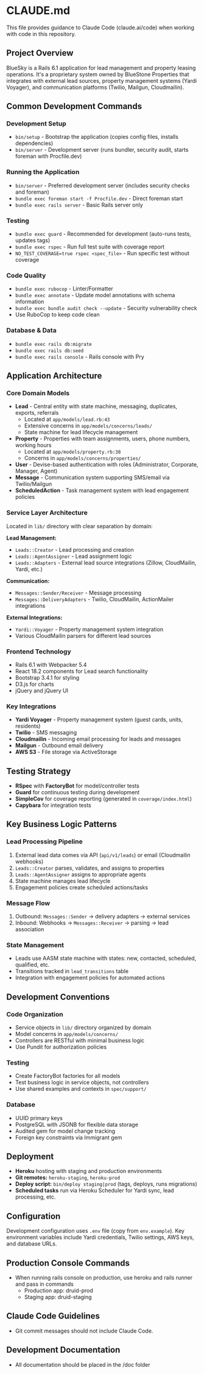 # CLAUDE.md

This file provides guidance to Claude Code (claude.ai/code) when working with code in this repository.

## Project Overview

BlueSky is a Rails 6.1 application for lead management and property leasing operations. It's a proprietary system owned by BlueStone Properties that integrates with external lead sources, property management systems (Yardi Voyager), and communication platforms (Twilio, Mailgun, Cloudmailin).

## Common Development Commands

### Development Setup
- `bin/setup` - Bootstrap the application (copies config files, installs dependencies)
- `bin/server` - Development server (runs bundler, security audit, starts foreman with Procfile.dev)

### Running the Application
- `bin/server` - Preferred development server (includes security checks and foreman)
- `bundle exec foreman start -f Procfile.dev` - Direct foreman start
- `bundle exec rails server` - Basic Rails server only

### Testing
- `bundle exec guard` - Recommended for development (auto-runs tests, updates tags)
- `bundle exec rspec` - Run full test suite with coverage report
- `NO_TEST_COVERAGE=true rspec <spec_file>` - Run specific test without coverage

### Code Quality
- `bundle exec rubocop` - Linter/Formatter 
- `bundle exec annotate` - Update model annotations with schema information
- `bundle exec bundle audit check --update` - Security vulnerability check
- Use RuboCop to keep code clean

### Database & Data
- `bundle exec rails db:migrate`
- `bundle exec rails db:seed`
- `bundle exec rails console` - Rails console with Pry

## Application Architecture

### Core Domain Models
- **Lead** - Central entity with state machine, messaging, duplicates, exports, referrals
  - Located at `app/models/lead.rb:43` 
  - Extensive concerns in `app/models/concerns/leads/`
  - State machine for lead lifecycle management
- **Property** - Properties with team assignments, users, phone numbers, working hours
  - Located at `app/models/property.rb:38`
  - Concerns in `app/models/concerns/properties/`
- **User** - Devise-based authentication with roles (Administrator, Corporate, Manager, Agent)
- **Message** - Communication system supporting SMS/email via Twilio/Mailgun
- **ScheduledAction** - Task management system with lead engagement policies

### Service Layer Architecture
Located in `lib/` directory with clear separation by domain:

**Lead Management:**
- `Leads::Creator` - Lead processing and creation
- `Leads::AgentAssigner` - Lead assignment logic  
- `Leads::Adapters` - External lead source integrations (Zillow, CloudMailin, Yardi, etc.)

**Communication:**
- `Messages::Sender/Receiver` - Message processing
- `Messages::DeliveryAdapters` - Twilio, CloudMailin, ActionMailer integrations

**External Integrations:**
- `Yardi::Voyager` - Property management system integration
- Various CloudMailin parsers for different lead sources

### Frontend Technology
- Rails 6.1 with Webpacker 5.4
- React 18.2 components for Lead search functionality
- Bootstrap 3.4.1 for styling
- D3.js for charts
- jQuery and jQuery UI

### Key Integrations
- **Yardi Voyager** - Property management system (guest cards, units, residents)
- **Twilio** - SMS messaging
- **Cloudmailin** - Incoming email processing for leads and messages
- **Mailgun** - Outbound email delivery
- **AWS S3** - File storage via ActiveStorage

## Testing Strategy

- **RSpec** with **FactoryBot** for model/controller tests
- **Guard** for continuous testing during development  
- **SimpleCov** for coverage reporting (generated in `coverage/index.html`)
- **Capybara** for integration tests

## Key Business Logic Patterns

### Lead Processing Pipeline
1. External lead data comes via API (`api/v1/leads`) or email (Cloudmailin webhooks)
2. `Leads::Creator` parses, validates, and assigns to properties
3. `Leads::AgentAssigner` assigns to appropriate agents
4. State machine manages lead lifecycle
5. Engagement policies create scheduled actions/tasks

### Message Flow
1. Outbound: `Messages::Sender` → delivery adapters → external services
2. Inbound: Webhooks → `Messages::Receiver` → parsing → lead association

### State Management
- Leads use AASM state machine with states: new, contacted, scheduled, qualified, etc.
- Transitions tracked in `lead_transitions` table
- Integration with engagement policies for automated actions

## Development Conventions

### Code Organization
- Service objects in `lib/` directory organized by domain
- Model concerns in `app/models/concerns/`
- Controllers are RESTful with minimal business logic
- Use Pundit for authorization policies

### Testing
- Create FactoryBot factories for all models
- Test business logic in service objects, not controllers
- Use shared examples and contexts in `spec/support/`

### Database
- UUID primary keys
- PostgreSQL with JSONB for flexible data storage
- Audited gem for model change tracking
- Foreign key constraints via Immigrant gem

## Deployment

- **Heroku** hosting with staging and production environments
- **Git remotes:** `heroku-staging`, `heroku-prod`
- **Deploy script:** `bin/deploy staging|prod` (tags, deploys, runs migrations)
- **Scheduled tasks** run via Heroku Scheduler for Yardi sync, lead processing, etc.

## Configuration

Development configuration uses `.env` file (copy from `env.example`). Key environment variables include Yardi credentials, Twilio settings, AWS keys, and database URLs.

## Production Console Commands

- When running rails console on production, use heroku and rails runner and pass in commands
  - Production app: druid-prod
  - Staging app: druid-staging

## Claude Code Guidelines

- Git commit messages should not include Claude Code.

## Development Documentation

- All documentation should be placed in the /doc folder